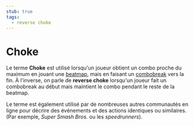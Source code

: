 ```yaml
---
stub: true
tags:
  - reverse choke
---
```


# Choke

Le terme **Choke** est utilisé lorsqu'un joueur obtient un combo proche du maximum en jouant une [beatmap](/wiki/Beatmap), mais en faisant un [combobreak](/wiki/Glossary/Combobreak) vers la fin. À l'inverse, on parle de **reverse choke** lorsqu'un joueur fait un combobreak au début mais maintient le combo pendant le reste de la beatmap.

Le terme est également utilisé par de nombreuses autres communautés en ligne pour décrire des événements et des actions identiques ou similaires. (Par exemple, *Super Smash Bros.* ou les *speedrunners*).

<!--TODO: Add images and links-->
